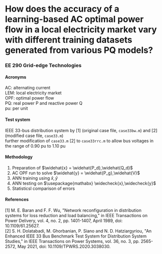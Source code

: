 # How does the accuracy of a learning-based AC optimal power flow in a local electricity market vary with different training datasets generated from various PQ models?
### EE 290 Grid-edge Technologies
#### Acronyms
AC: alternating current<br/>
LEM: local electricity market<br/>
OPF: optimal power flow<br/>
PQ: real power P and reactive power Q<br/>
pu: per unit
#### Test system
IEEE 33-bus distribution system by [1] (original case file, `case33bw.m`) and [2] (modified case file, `case33.m`)<br/>
further modification of `case33.m` [2] to `case33rrc.m` to allow bus voltages in the range of 0.90 pu to 1.10 pu
#### Methodology
1. Preparation of $\widehat{x} = \widehat{P_d},\widehat{Q_d}$
2. AC OPF run to solve $\widehat{y} = \widehat{P_g},\widehat{V}$
3. ANN training using $\widehat{x},\widehat{y}$
4. ANN testing on $\usepackage{mathabx} \widecheck{x},\widecheck{y}$
5. Statisticsl comparison of errors
#### References
[1] M. E. Baran and F. F. Wu, "Network reconfiguration in distribution systems for loss reduction and load balancing," in IEEE Transactions on Power Delivery, vol. 4, no. 2, pp. 1401-1407, April 1989, doi: 10.1109/61.25627.<br/>
[2] S. H. Dolatabadi, M. Ghorbanian, P. Siano and N. D. Hatziargyriou, "An Enhanced IEEE 33 Bus Benchmark Test System for Distribution System Studies," in IEEE Transactions on Power Systems, vol. 36, no. 3, pp. 2565-2572, May 2021, doi: 10.1109/TPWRS.2020.3038030.
